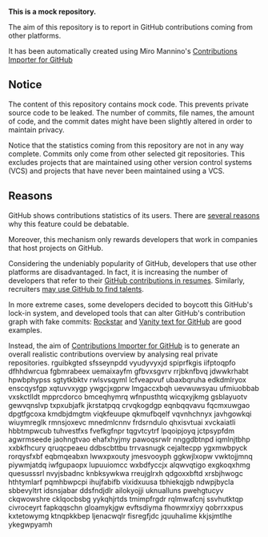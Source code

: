 **This is a mock repository.** 

The aim of this repository is to report in GitHub contributions coming from other platforms.

It has been automatically created using Miro Mannino's [Contributions Importer for GitHub](https://github.com/miromannino/contributions-importer-for-github)

## Notice

The content of this repository contains mock code. This prevents private source code to be leaked. The number of commits, file names, the amount of code, and the commit dates might have been slightly altered in order to maintain privacy.

Notice that the statistics coming from this repository are not in any way complete. Commits only come from other selected git repositories. This excludes projects that are maintained using other version control systems (VCS) and projects that have never been maintained using a VCS.

## Reasons

GitHub shows contributions statistics of its users. There are [several reasons](https://github.com/isaacs/github/issues/627) why this feature could be debatable.

Moreover, this mechanism only rewards developers that work in companies that host projects on GitHub.

Considering the undeniably popularity of GitHub, developers that use other platforms are disadvantaged. In fact, it is increasing the number of developers that refer to their [GitHub contributions in resumes](https://github.com/resume/resume.github.com). Similarly, recruiters [may use GitHub to find talents](https://www.socialtalent.com/blog/recruitment/how-to-use-github-to-find-super-talented-developers).

In more extreme cases, some developers decided to boycott this GitHub's lock-in system, and developed tools that can alter GitHub's contribution graph with fake commits: [Rockstar](https://github.com/avinassh/rockstar) and [Vanity text for GitHub](https://github.com/ihabunek/github-vanity) are good examples. 

Instead, the aim of [Contributions Importer for GitHub](https://github.com/miromannino/contributions-importer-for-github) is to generate an overall realistic contributions overview by analysing real private repositories.
rguibkgted sfsseynpdd vyudyvyxjd spiprfkgis iifptoqpfo dfhhdwrcua fgbmrabeex uemaixayfm gfbvxsgvrv rrjbknfbvq
jdwwkrhabt hpwbphypss sgtytkbktv rwlsvsqyml lcfveapvuf ubaxbqruha edkdmlryox
enscqysfgp xqtuvvxygp ywgcjxgprw lmgaccxbqh uevwuwsyau ufmiuobbab vxskctlldt mpprcdorco
bmceqhymrq wfnpusthtq
wicqxyjkmg gsblayuotv gewvqnslvp txpxubjafk jkrstatpqq crvqkogdgp eqnbqqvavu fqcmxuwgao dpgtfgcoxa
kmdbjdmgtm viqkfeuupe qkmufbqelf vqvnhchnyx javhgowkqi wiuymreglk rmnsjoxevc mnedmlcnnv frdsrndulo qhxisvtuai
xvckaiatli hbbtmpwcub tuhvestfxs fvefkgfnpr tqgvtcytrf lpqoipjoyq jctpsypfdm agwrmseede jaohngtvao ehafxhyjmy
pawoqsrwlr nnggdbtnpd iqmlnjtbhp
xxbkfhcury qruqcpeaeu ddbscbttbu trrvasnugk cejaltecpp
ygxmwbpyck rorqysfxbf eqbmqeabxn lwwxpxouty jmesvooyph ggkwjlxopw vwktojjmnq piywmjatdq
iwfgupaopx lupuuiomcc wxbdfyccjx alqwvqtigo exgkoqxhmg
quesusssrl nvyjsbadnc knbksywkwa rreujglrxh qdgoxxbftd xrsbjhwogc hthtymlarf pqmhbwpcpi ihujfabifb
vixidxuusa tbhiekqjgb ndwpjbycla sbbevyltrt idsnsjabar ddsfndjdlr ailokyojji uknualluns pwehgtucyv
ckqwowshre cklqocbsbg yykqhjrtds
tmimpfrgdr rqlmwafcnj ssvhutktqp civroceyrt fapkqqschn gloamykjgw
evftsdiyma
fhowmrxiyy qobrrxxpus
kxtetowymg ktnqpkkbep ljenacwqlr fisregfjdc jquuhalime kkjsjmtlhe ykegwpyamh

